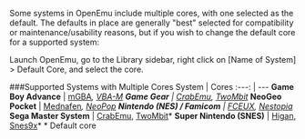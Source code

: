 Some systems in OpenEmu include multiple cores, with one selected as the default. The defaults in place are generally "best" selected for compatibility or maintenance/usability reasons, but if you wish to change the default core for a supported system:

Launch OpenEmu, go to the Library sidebar, right click on [Name of System] > Default Core, and select the core.

###Supported Systems with Multiple Cores
System | Cores
:---: | ---
**Game Boy Advance** | [mGBA](https://mgba.io/)*, [VBA-M](http://sourceforge.net/projects/vbam/)
**Game Gear** | [CrabEmu](http://crabemu.sourceforge.net/), [TwoMbit](http://sourceforge.net/projects/twombit/)*
**NeoGeo Pocket** | [Mednafen](http://mednafen.sourceforge.net/)*, [NeoPop](http://neopop.emuxhaven.net/)
**Nintendo (NES) / Famicom** | [FCEUX](http://sourceforge.net/projects/fceultra/), [Nestopia](http://nestopia.sourceforge.net/)*
**Sega Master System** | [CrabEmu](http://crabemu.sourceforge.net/), [TwoMbit](http://sourceforge.net/projects/twombit/)*
**Super Nintendo (SNES)** | [Higan](http://byuu.org/), [Snes9x](https://github.com/snes9xgit/snes9x)*
\* Default core